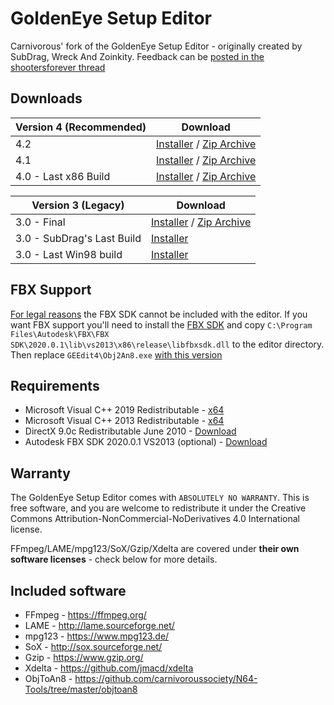 # GoldenEye Setup Editor
Carnivorous' fork of the GoldenEye Setup Editor - originally created by SubDrag, Wreck And Zoinkity.
Feedback can be [posted in the shootersforever thread](http://www.shootersforever.com/forums_message_boards/viewtopic.php?t=4284)

## Downloads
| Version 4 (Recommended) | Download |
| --------------------------- | ----------- |
| 4.2 | [Installer](https://github.com/carnivoroussociety/GoldEditor/releases/download/4.2/gesetupeditorinstaller4.2.exe) / [Zip Archive](https://github.com/carnivoroussociety/GoldEditor/releases/download/4.2/gesetupeditor4.2.7z) |
| 4.1 | [Installer](https://github.com/carnivoroussociety/GoldEditor/releases/download/4.1/gesetupeditorinstaller4.1.exe) / [Zip Archive](https://github.com/carnivoroussociety/GoldEditor/releases/download/4.1/gesetupeditor4.1.7z) |
| 4.0 - Last x86 Build | [Installer](https://github.com/carnivoroussociety/GoldEditor/releases/download/4.0/gesetupeditorinstaller4.exe) / [Zip Archive](https://github.com/carnivoroussociety/GoldEditor/releases/download/4.0/gesetupeditor4.7z) |

| Version 3 (Legacy) | Download |
| --------------------------- | ----------- |
| 3.0 - Final | [Installer](https://github.com/carnivoroussociety/GoldEditor/releases/download/3.0/gesetupeditorinstaller3final.exe) / [Zip Archive](https://github.com/carnivoroussociety/GoldEditor/releases/download/3.0/gesetupeditor3final.7z) |
| 3.0 - SubDrag's Last Build | [Installer](https://github.com/carnivoroussociety/GoldEditor/releases/download/Legacy/gesetupeditorinstaller3.exe) |
| 3.0 - Last Win98 build | [Installer](https://github.com/carnivoroussociety/GoldEditor/releases/download/Legacy/gesetupeditorinstaller3win98.exe) |

## FBX Support
[For legal reasons](https://forums.autodesk.com/t5/fbx-forum/fbx-sdk-faq/td-p/4165297) the FBX SDK cannot be included with the editor. If you want FBX support you'll need to install the [FBX SDK](https://web.archive.org/web/20200101042427/https://damassets.autodesk.net/content/dam/autodesk/www/adn/fbx/2020-0-1/fbx202001_fbxsdk_vs2013_win.exe) and copy `C:\Program Files\Autodesk\FBX\FBX SDK\2020.0.1\lib\vs2013\x86\release\libfbxsdk.dll` to the editor directory. Then replace `GEEdit4\Obj2An8.exe` [with this version](https://github.com/carnivoroussociety/N64-Tools/raw/master/objtoan8/bin/x64/Releasev12/ObjToAn8.exe)

## Requirements
* Microsoft Visual C++ 2019 Redistributable - [x64](https://aka.ms/vs/16/release/vc_redist.x64.exe)
* Microsoft Visual C++ 2013 Redistributable - [x64](https://www.microsoft.com/en-us/download/details.aspx?id=40784)
* DirectX 9.0c Redistributable June 2010 - [Download](https://www.microsoft.com/en-us/download/details.aspx?id=8109)
* Autodesk FBX SDK 2020.0.1 VS2013 (optional) - [Download](https://web.archive.org/web/20200101042427/https://damassets.autodesk.net/content/dam/autodesk/www/adn/fbx/2020-0-1/fbx202001_fbxsdk_vs2013_win.exe)

## Warranty
The GoldenEye Setup Editor comes with `ABSOLUTELY NO WARRANTY`.
This is free software, and you are welcome to redistribute it under the Creative Commons Attribution-NonCommercial-NoDerivatives 4.0 International license.

FFmpeg/LAME/mpg123/SoX/Gzip/Xdelta are covered under __their own software licenses__ - check below for more details.

## Included software
* FFmpeg - https://ffmpeg.org/
* LAME - http://lame.sourceforge.net/
* mpg123 - https://www.mpg123.de/
* SoX - http://sox.sourceforge.net/
* Gzip - https://www.gzip.org/
* Xdelta - https://github.com/jmacd/xdelta
* ObjToAn8 - https://github.com/carnivoroussociety/N64-Tools/tree/master/objtoan8